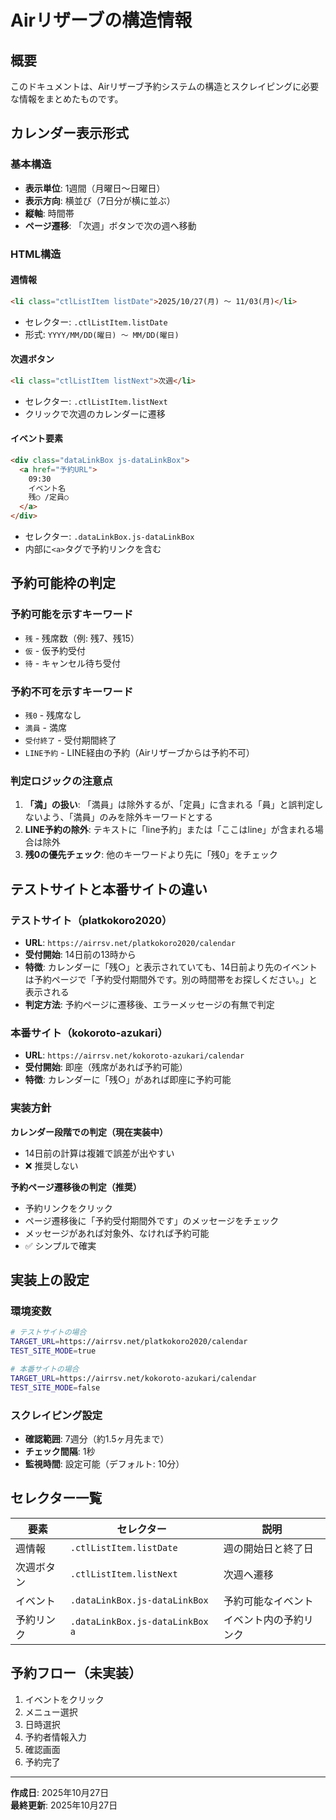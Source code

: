 # Airリザーブの構造情報

## 概要

このドキュメントは、Airリザーブ予約システムの構造とスクレイピングに必要な情報をまとめたものです。

## カレンダー表示形式

### 基本構造

- **表示単位**: 1週間（月曜日〜日曜日）
- **表示方向**: 横並び（7日分が横に並ぶ）
- **縦軸**: 時間帯
- **ページ遷移**: 「次週」ボタンで次の週へ移動

### HTML構造

#### 週情報
```html
<li class="ctlListItem listDate">2025/10/27(月) 〜 11/03(月)</li>
```
- セレクター: `.ctlListItem.listDate`
- 形式: `YYYY/MM/DD(曜日) 〜 MM/DD(曜日)`

#### 次週ボタン
```html
<li class="ctlListItem listNext">次週</li>
```
- セレクター: `.ctlListItem.listNext`
- クリックで次週のカレンダーに遷移

#### イベント要素
```html
<div class="dataLinkBox js-dataLinkBox">
  <a href="予約URL">
    09:30
    イベント名
    残○ /定員○
  </a>
</div>
```
- セレクター: `.dataLinkBox.js-dataLinkBox`
- 内部に`<a>`タグで予約リンクを含む

## 予約可能枠の判定

### 予約可能を示すキーワード

- `残` - 残席数（例: 残7、残15）
- `仮` - 仮予約受付
- `待` - キャンセル待ち受付

### 予約不可を示すキーワード

- `残0` - 残席なし
- `満員` - 満席
- `受付終了` - 受付期間終了
- `LINE予約` - LINE経由の予約（Airリザーブからは予約不可）

### 判定ロジックの注意点

1. **「満」の扱い**: 「満員」は除外するが、「定員」に含まれる「員」と誤判定しないよう、「満員」のみを除外キーワードとする
2. **LINE予約の除外**: テキストに「line予約」または「ここはline」が含まれる場合は除外
3. **残0の優先チェック**: 他のキーワードより先に「残0」をチェック

## テストサイトと本番サイトの違い

### テストサイト（platkokoro2020）

- **URL**: `https://airrsv.net/platkokoro2020/calendar`
- **受付開始**: 14日前の13時から
- **特徴**: カレンダーに「残○」と表示されていても、14日前より先のイベントは予約ページで「予約受付期間外です。別の時間帯をお探しください。」と表示される
- **判定方法**: 予約ページに遷移後、エラーメッセージの有無で判定

### 本番サイト（kokoroto-azukari）

- **URL**: `https://airrsv.net/kokoroto-azukari/calendar`
- **受付開始**: 即座（残席があれば予約可能）
- **特徴**: カレンダーに「残○」があれば即座に予約可能

### 実装方針

**カレンダー段階での判定（現在実装中）**
- 14日前の計算は複雑で誤差が出やすい
- ❌ 推奨しない

**予約ページ遷移後の判定（推奨）**
- 予約リンクをクリック
- ページ遷移後に「予約受付期間外です」のメッセージをチェック
- メッセージがあれば対象外、なければ予約可能
- ✅ シンプルで確実

## 実装上の設定

### 環境変数

```bash
# テストサイトの場合
TARGET_URL=https://airrsv.net/platkokoro2020/calendar
TEST_SITE_MODE=true

# 本番サイトの場合
TARGET_URL=https://airrsv.net/kokoroto-azukari/calendar
TEST_SITE_MODE=false
```

### スクレイピング設定

- **確認範囲**: 7週分（約1.5ヶ月先まで）
- **チェック間隔**: 1秒
- **監視時間**: 設定可能（デフォルト: 10分）

## セレクター一覧

| 要素 | セレクター | 説明 |
|------|-----------|------|
| 週情報 | `.ctlListItem.listDate` | 週の開始日と終了日 |
| 次週ボタン | `.ctlListItem.listNext` | 次週へ遷移 |
| イベント | `.dataLinkBox.js-dataLinkBox` | 予約可能なイベント |
| 予約リンク | `.dataLinkBox.js-dataLinkBox a` | イベント内の予約リンク |

## 予約フロー（未実装）

1. イベントをクリック
2. メニュー選択
3. 日時選択
4. 予約者情報入力
5. 確認画面
6. 予約完了

---

**作成日**: 2025年10月27日  
**最終更新**: 2025年10月27日

